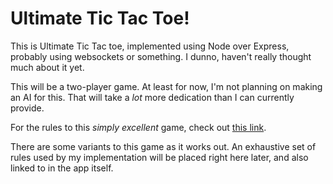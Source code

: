 # Ultimate Tic Tac Toe!

This is Ultimate Tic Tac toe, implemented using Node over Express, probably using websockets or something. I dunno, haven't really thought much about it yet.

This will be a two-player game. At least for now, I'm not planning on making an AI for this. That will take a *lot* more dedication than I can currently provide.

For the rules to this _simply excellent_ game, check out [this link](https://mathwithbaddrawings.com/2013/06/16/ultimate-tic-tac-toe/).

There are some variants to this game as it works out. An exhaustive set of rules used by my implementation will be placed right here later, and also linked to in the app itself.
